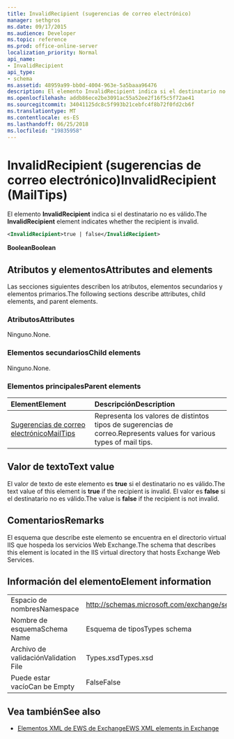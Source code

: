 ```yaml
---
title: InvalidRecipient (sugerencias de correo electrónico)
manager: sethgros
ms.date: 09/17/2015
ms.audience: Developer
ms.topic: reference
ms.prod: office-online-server
localization_priority: Normal
api_name:
- InvalidRecipient
api_type:
- schema
ms.assetid: 48959a99-bb0d-4004-963e-5a5baaa96476
description: El elemento InvalidRecipient indica si el destinatario no es válido.
ms.openlocfilehash: addb86ece2be3091ac55a52ee2f16f5c5f72ae41
ms.sourcegitcommit: 34041125dc8c5f993b21cebfc4f8b72f0fd2cb6f
ms.translationtype: MT
ms.contentlocale: es-ES
ms.lasthandoff: 06/25/2018
ms.locfileid: "19835958"
---
```

# <a name="invalidrecipient-mailtips"></a><span data-ttu-id="230a9-103">InvalidRecipient (sugerencias de correo electrónico)</span><span class="sxs-lookup"><span data-stu-id="230a9-103">InvalidRecipient (MailTips)</span></span>

<span data-ttu-id="230a9-104">El elemento **InvalidRecipient** indica si el destinatario no es válido.</span><span class="sxs-lookup"><span data-stu-id="230a9-104">The **InvalidRecipient** element indicates whether the recipient is invalid.</span></span> 
  
```XML
<InvalidRecipient>true | false</InvalidRecipient>
```

 <span data-ttu-id="230a9-105">**Boolean**</span><span class="sxs-lookup"><span data-stu-id="230a9-105">**Boolean**</span></span>
## <a name="attributes-and-elements"></a><span data-ttu-id="230a9-106">Atributos y elementos</span><span class="sxs-lookup"><span data-stu-id="230a9-106">Attributes and elements</span></span>

<span data-ttu-id="230a9-107">Las secciones siguientes describen los atributos, elementos secundarios y elementos primarios.</span><span class="sxs-lookup"><span data-stu-id="230a9-107">The following sections describe attributes, child elements, and parent elements.</span></span>
  
### <a name="attributes"></a><span data-ttu-id="230a9-108">Atributos</span><span class="sxs-lookup"><span data-stu-id="230a9-108">Attributes</span></span>

<span data-ttu-id="230a9-109">Ninguno.</span><span class="sxs-lookup"><span data-stu-id="230a9-109">None.</span></span>
  
### <a name="child-elements"></a><span data-ttu-id="230a9-110">Elementos secundarios</span><span class="sxs-lookup"><span data-stu-id="230a9-110">Child elements</span></span>

<span data-ttu-id="230a9-111">Ninguno.</span><span class="sxs-lookup"><span data-stu-id="230a9-111">None.</span></span>
  
### <a name="parent-elements"></a><span data-ttu-id="230a9-112">Elementos principales</span><span class="sxs-lookup"><span data-stu-id="230a9-112">Parent elements</span></span>

|<span data-ttu-id="230a9-113">**Element**</span><span class="sxs-lookup"><span data-stu-id="230a9-113">**Element**</span></span>|<span data-ttu-id="230a9-114">**Descripción**</span><span class="sxs-lookup"><span data-stu-id="230a9-114">**Description**</span></span>|
|:-----|:-----|
|[<span data-ttu-id="230a9-115">Sugerencias de correo electrónico</span><span class="sxs-lookup"><span data-stu-id="230a9-115">MailTips</span></span>](mailtips.md) <br/> |<span data-ttu-id="230a9-116">Representa los valores de distintos tipos de sugerencias de correo.</span><span class="sxs-lookup"><span data-stu-id="230a9-116">Represents values for various types of mail tips.</span></span>  <br/> |
   
## <a name="text-value"></a><span data-ttu-id="230a9-117">Valor de texto</span><span class="sxs-lookup"><span data-stu-id="230a9-117">Text value</span></span>

<span data-ttu-id="230a9-118">El valor de texto de este elemento es **true** si el destinatario no es válido.</span><span class="sxs-lookup"><span data-stu-id="230a9-118">The text value of this element is **true** if the recipient is invalid.</span></span> <span data-ttu-id="230a9-119">El valor es **false** si el destinatario no es válido.</span><span class="sxs-lookup"><span data-stu-id="230a9-119">The value is **false** if the recipient is not invalid.</span></span> 
  
## <a name="remarks"></a><span data-ttu-id="230a9-120">Comentarios</span><span class="sxs-lookup"><span data-stu-id="230a9-120">Remarks</span></span>

<span data-ttu-id="230a9-121">El esquema que describe este elemento se encuentra en el directorio virtual IIS que hospeda los servicios Web Exchange.</span><span class="sxs-lookup"><span data-stu-id="230a9-121">The schema that describes this element is located in the IIS virtual directory that hosts Exchange Web Services.</span></span>
  
## <a name="element-information"></a><span data-ttu-id="230a9-122">Información del elemento</span><span class="sxs-lookup"><span data-stu-id="230a9-122">Element information</span></span>

|||
|:-----|:-----|
|<span data-ttu-id="230a9-123">Espacio de nombres</span><span class="sxs-lookup"><span data-stu-id="230a9-123">Namespace</span></span>  <br/> |http://schemas.microsoft.com/exchange/services/2006/types  <br/> |
|<span data-ttu-id="230a9-124">Nombre de esquema</span><span class="sxs-lookup"><span data-stu-id="230a9-124">Schema Name</span></span>  <br/> |<span data-ttu-id="230a9-125">Esquema de tipos</span><span class="sxs-lookup"><span data-stu-id="230a9-125">Types schema</span></span>  <br/> |
|<span data-ttu-id="230a9-126">Archivo de validación</span><span class="sxs-lookup"><span data-stu-id="230a9-126">Validation File</span></span>  <br/> |<span data-ttu-id="230a9-127">Types.xsd</span><span class="sxs-lookup"><span data-stu-id="230a9-127">Types.xsd</span></span>  <br/> |
|<span data-ttu-id="230a9-128">Puede estar vacío</span><span class="sxs-lookup"><span data-stu-id="230a9-128">Can be Empty</span></span>  <br/> |<span data-ttu-id="230a9-129">False</span><span class="sxs-lookup"><span data-stu-id="230a9-129">False</span></span>  <br/> |
   
## <a name="see-also"></a><span data-ttu-id="230a9-130">Vea también</span><span class="sxs-lookup"><span data-stu-id="230a9-130">See also</span></span>



- [<span data-ttu-id="230a9-131">Elementos XML de EWS de Exchange</span><span class="sxs-lookup"><span data-stu-id="230a9-131">EWS XML elements in Exchange</span></span>](ews-xml-elements-in-exchange.md)

